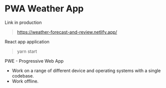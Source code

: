 # PWA Weather App

Link in production 
> https://weather-forecast-and-review.netlify.app/

React app application
> yarn start

PWE - Progressive Web App

- Work on a range of different device and operating systems with a single codebase.
- Work offline.
